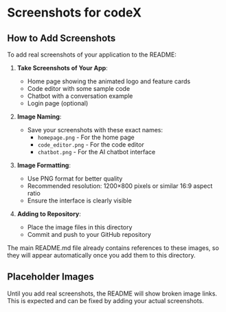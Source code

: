 # Screenshots for codeX

## How to Add Screenshots

To add real screenshots of your application to the README:

1. **Take Screenshots of Your App**:

   - Home page showing the animated logo and feature cards
   - Code editor with some sample code
   - Chatbot with a conversation example
   - Login page (optional)

2. **Image Naming**:

   - Save your screenshots with these exact names:
     - `homepage.png` - For the home page
     - `code_editor.png` - For the code editor
     - `chatbot.png` - For the AI chatbot interface

3. **Image Formatting**:

   - Use PNG format for better quality
   - Recommended resolution: 1200×800 pixels or similar 16:9 aspect ratio
   - Ensure the interface is clearly visible

4. **Adding to Repository**:
   - Place the image files in this directory
   - Commit and push to your GitHub repository

The main README.md file already contains references to these images, so they will appear automatically once you add them to this directory.

## Placeholder Images

Until you add real screenshots, the README will show broken image links. This is expected and can be fixed by adding your actual screenshots.

